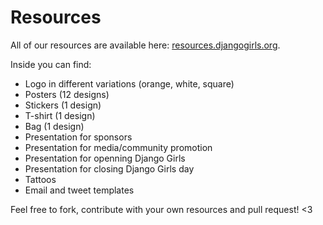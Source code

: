 # Resources

All of our resources are available here: [resources.djangogirls.org](http://resources.djangogirls.org/).

Inside you can find:
- Logo in different variations (orange, white, square)
- Posters (12 designs)
- Stickers (1 design)
- T-shirt (1 design)
- Bag (1 design)
- Presentation for sponsors
- Presentation for media/community promotion
- Presentation for openning Django Girls
- Presentation for closing Django Girls day
- Tattoos
- Email and tweet templates

Feel free to fork, contribute with your own resources and pull request! <3
